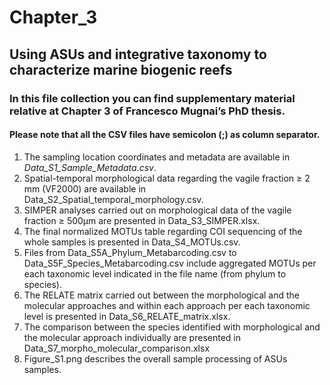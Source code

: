 # Chapter_3
## Using ASUs and integrative taxonomy to characterize marine biogenic reefs
### In this file collection you can find supplementary material relative at Chapter 3 of Francesco Mugnai’s PhD thesis.
#### Please note that all the CSV files have semicolon (;) as column separator.
1. The sampling location coordinates and metadata are available in *Data_S1_Sample_Metadata.csv*.
2. Spatial-temporal morphological data regarding the vagile fraction ≥ 2 mm (VF2000) are available in Data_S2_Spatial_temporal_morphology.csv.
3. SIMPER analyses carried out on morphological data of the vagile fraction ≥ 500µm are presented in Data_S3_SIMPER.xlsx.
4. The final normalized MOTUs table regarding COI sequencing of the whole samples is presented in Data_S4_MOTUs.csv.
5. Files from Data_S5A_Phylum_Metabarcoding.csv to Data_S5F_Species_Metabarcoding.csv include aggregated MOTUs per each taxonomic level indicated in the file name (from phylum to species).
6. The RELATE matrix carried out between the morphological and the molecular approaches and within each approach per each taxonomic level is presented in Data_S6_RELATE_matrix.xlsx.
7. The comparison between the species identified with morphological and the molecular approach individually are presented in Data_S7_morpho_molecular_comparison.xlsx
8. Figure_S1.png describes the overall sample processing of ASUs samples.
